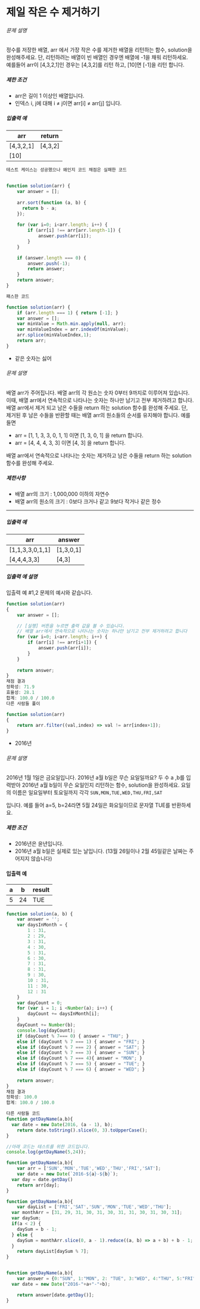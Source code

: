 # 제일 작은 수 제거하기

###### 문제 설명

정수를 저장한 배열, arr 에서 가장 작은 수를 제거한 배열을 리턴하는 함수, solution을 완성해주세요. 단, 리턴하려는 배열이 빈 배열인 경우엔 배열에 -1을 채워 리턴하세요. 예를들어 arr이 [4,3,2,1]인 경우는 [4,3,2]를 리턴 하고, [10]면 [-1]을 리턴 합니다.

##### 제한 조건

- arr은 길이 1 이상인 배열입니다.
- 인덱스 i, j에 대해 i ≠ j이면 arr[i] ≠ arr[j] 입니다.

##### 입출력 예

| arr       | return  |
| --------- | ------- |
| [4,3,2,1] | [4,3,2] |
| [10]      |         |





```javascript
테스트 케이스는 성공했으나 왜인지 코드 채점은 실패한 코드


function solution(arr) {
    var answer = [];
    
    arr.sort(function (a, b) {
      return b - a;
    });
    
    for (var i=0; i<arr.length; i++) {
        if (arr[i] !== arr[arr.length-1]) {
            answer.push(arr[i]);
        }
    }

    if (answer.length === 0) { 
        answer.push(-1); 
        return answer;
    }    
    return answer;
}

패스한 코드

function solution(arr) {
    if (arr.length === 1) { return [-1]; }
    var answer = [];
    var minValue = Math.min.apply(null, arr);
    var minValueIndex = arr.indexOf(minValue);
    arr.splice(minValueIndex,1);
    return arr;
}

```



- 같은 숫자는 싫어

###### 문제 설명

배열 arr가 주어집니다. 배열 arr의 각 원소는 숫자 0부터 9까지로 이루어져 있습니다. 이때, 배열 arr에서 연속적으로 나타나는 숫자는 하나만 남기고 전부 제거하려고 합니다. 배열 arr에서 제거 되고 남은 수들을 return 하는 solution 함수를 완성해 주세요. 단, 제거된 후 남은 수들을 반환할 때는 배열 arr의 원소들의 순서를 유지해야 합니다.
예를들면

- arr = [1, 1, 3, 3, 0, 1, 1] 이면 [1, 3, 0, 1] 을 return 합니다.
- arr = [4, 4, 4, 3, 3] 이면 [4, 3] 을 return 합니다.

배열 arr에서 연속적으로 나타나는 숫자는 제거하고 남은 수들을 return 하는 solution 함수를 완성해 주세요.

##### 제한사항

- 배열 arr의 크기 : 1,000,000 이하의 자연수
- 배열 arr의 원소의 크기 : 0보다 크거나 같고 9보다 작거나 같은 정수

------

##### 입출력 예

| arr             | answer    |
| --------------- | --------- |
| [1,1,3,3,0,1,1] | [1,3,0,1] |
| [4,4,4,3,3]     | [4,3]     |

##### 입출력 예 설명

입출력 예 #1,2
문제의 예시와 같습니다.



```javascript
function solution(arr)
{
    var answer = [];

    // [실행] 버튼을 누르면 출력 값을 볼 수 있습니다.
    // 배열 arr에서 연속적으로 나타나는 숫자는 하나만 남기고 전부 제거하려고 합니다
    for (var i=0; i<arr.length; i++) {    
        if (arr[i] !== arr[i+1]) {
            answer.push(arr[i]);                
        }
    }
    
    return answer;
}
채점 결과
정확성: 71.9
효율성: 28.1
합계: 100.0 / 100.0
다른 사람들 풀이

function solution(arr)
{
    return arr.filter((val,index) => val != arr[index+1]);
}


```



- 2016년

  

###### 문제 설명

2016년 1월 1일은 금요일입니다. 2016년 a월 b일은 무슨 요일일까요? 두 수 a ,b를 입력받아 2016년 a월 b일이 무슨 요일인지 리턴하는 함수, solution을 완성하세요. 요일의 이름은 일요일부터 토요일까지 각각 `SUN,MON,TUE,WED,THU,FRI,SAT`

입니다. 예를 들어 a=5, b=24라면 5월 24일은 화요일이므로 문자열 TUE를 반환하세요.

##### 제한 조건

- 2016년은 윤년입니다.
- 2016년 a월 b일은 실제로 있는 날입니다. (13월 26일이나 2월 45일같은 날짜는 주어지지 않습니다)

#### 입출력 예

| a    | b    | result |
| ---- | ---- | ------ |
| 5    | 24   | TUE    |



```javascript
function solution(a, b) {
    var answer = '';
    var daysInMonth = { 
        1 : 31,
        2 : 29,
        3 : 31,
        4 : 30,
        5 : 31,
        6 : 30,
        7 : 31,
        8 : 31,
        9 : 30,
        10 : 31,
        11 : 30,
        12 : 31
    }
    var dayCount = 0;
    for (var i = 1; i <Number(a); i++) {
        dayCount += daysInMonth[i];
    }
    dayCount += Number(b);
    console.log(dayCount);
    if (dayCount % 7=== 0) { answer = "THU"; }
    else if (dayCount % 7 === 1) { answer = "FRI"; }    
    else if (dayCount % 7 === 2) { answer = "SAT"; }    
    else if (dayCount % 7 === 3) { answer = "SUN"; }    
    else if (dayCount % 7 === 4){ answer = "MON"; }    
    else if (dayCount % 7 === 5) { answer = "TUE"; }    
    else if (dayCount % 7 === 6) { answer = "WED"; } 
       
    return answer;
}
채점 결과
정확성: 100.0
합계: 100.0 / 100.0

다른 사람들 코드
function getDayName(a,b){
  var date = new Date(2016, (a - 1), b);
    return date.toString().slice(0, 3).toUpperCase();
}

//아래 코드는 테스트를 위한 코드입니다.
console.log(getDayName(5,24));

function getDayName(a,b){
    var arr = ['SUN','MON','TUE','WED','THU','FRI','SAT'];
    var date = new Date(`2016-${a}-${b}`);
  var day = date.getDay()
    return arr[day];
}

function getDayName(a,b){
    var dayList = ['FRI','SAT','SUN','MON','TUE','WED','THU'];
  var monthArr = [31, 29, 31, 30, 31, 30, 31, 31, 30, 31, 30, 31];
  var daySum;
  if(a < 2) {
    daySum = b - 1;
  } else {
    daySum = monthArr.slice(0, a - 1).reduce((a, b) => a + b) + b - 1;
  }
    return dayList[daySum % 7];
}


function getDayName(a,b){
    var answer = {0:"SUN", 1:"MON", 2: "TUE", 3:"WED", 4:"THU", 5:"FRI", 6:"SAT"};
  var date = new Date("2016-"+a+"-"+b);

    return answer[date.getDay()];
}


```

